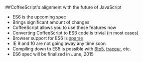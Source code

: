 ##CoffeeScript's alignment with the future of JavaScript
- ES6 is the upcoming spec
- Brings significant amount of changes
- CoffeeScript allows you to use these features now
- Converting CoffeeScript to ES6 code is trivial (in most cases)
- Browser support for ES6 is [sparse](http://kangax.github.io/compat-table/es6/)
- IE 9 and 10 are not going away any time soon
- Compiling down to ES5 is possible with [6to5](https://6to5.org), [traceur](https://github.com/google/traceur-compiler), etc.
- ES6 spec will be finalized in June, 2015
